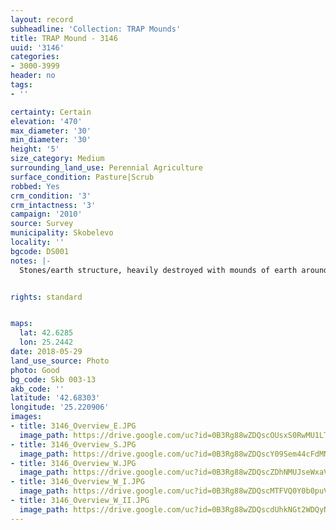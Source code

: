 ```yaml
---
layout: record
subheadline: 'Collection: TRAP Mounds'
title: TRAP Mound - 3146
uuid: '3146'
categories:
- 3000-3999
header: no
tags:
- ''

certainty: Certain
elevation: '470'
max_diameter: '30'
min_diameter: '30'
height: '5'
size_category: Medium
surrounding_land_use: Perennial Agriculture
surface_condition: Pasture|Scrub
robbed: Yes
crm_condition: '3'
crm_intactness: '3'
campaign: '2010'
source: Survey
municipality: Skobelevo
locality: ''
bgcode: DS001
notes: |-
  Stones/earth structure, heavily destroyed with mounds of earth around, very spread to the south, around 15 m long and 20m wide.


rights: standard


maps:
  lat: 42.6285
  lon: 25.2442
date: 2018-05-29
land_use_source: Photo
photo: Good
bg_code: Skb 003-13
akb_code: ''
latitude: '42.68303'
longitude: '25.220906'
images:
- title: 3146_Overview_E.JPG
  image_path: https://drive.google.com/uc?id=0B3Rg88wZDQscOUsxS0RwMU1LT0E
- title: 3146_Overview_S.JPG
  image_path: https://drive.google.com/uc?id=0B3Rg88wZDQscY09Sem44cFdMNzA
- title: 3146_Overview_W.JPG
  image_path: https://drive.google.com/uc?id=0B3Rg88wZDQscZDhNMUJseWxaVFE
- title: 3146_Overview_W_I.JPG
  image_path: https://drive.google.com/uc?id=0B3Rg88wZDQscMTFVQ0Y0b0puVjA
- title: 3146_Overview_W_II.JPG
  image_path: https://drive.google.com/uc?id=0B3Rg88wZDQscdUhkNGt2WDQyNWc
---
```

